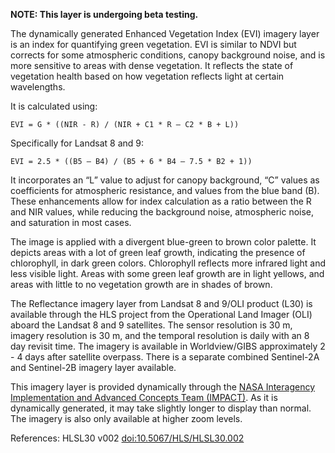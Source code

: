**NOTE: This layer is undergoing beta testing.**

The dynamically generated Enhanced Vegetation Index (EVI) imagery layer is an index for quantifying green vegetation. EVI is similar to NDVI but corrects for some atmospheric conditions, canopy background noise, and is more sensitive to areas with dense vegetation. It reflects the state of vegetation health based on how vegetation reflects light at certain wavelengths.

It is calculated using:

`EVI = G * ((NIR - R) / (NIR + C1 * R – C2 * B + L))`

Specifically for Landsat 8 and 9:

`EVI = 2.5 * ((B5 – B4) / (B5 + 6 * B4 – 7.5 * B2 + 1))`

It incorporates an “L” value to adjust for canopy background, “C” values as coefficients for atmospheric resistance, and values from the blue band (B). These enhancements allow for index calculation as a ratio between the R and NIR values, while reducing the background noise, atmospheric noise, and saturation in most cases.

The image is applied with a divergent blue-green to brown color palette. It depicts areas with a lot of green leaf growth, indicating the presence of chlorophyll, in dark green colors. Chlorophyll reflects more infrared light and less visible light. Areas with some green leaf growth are in light yellows, and areas with little to no vegetation growth are in shades of brown.

The Reflectance imagery layer from Landsat 8 and 9/OLI product (L30) is available through the HLS project from the Operational Land Imager (OLI) aboard the Landsat 8 and 9 satellites. The sensor resolution is 30 m, imagery resolution is 30 m, and the temporal resolution is daily with an 8 day revisit time. The imagery is available in Worldview/GIBS approximately 2 - 4 days after satellite overpass. There is a separate combined Sentinel-2A and Sentinel-2B imagery layer available.

This imagery layer is provided dynamically through the [NASA Interagency Implementation and Advanced Concepts Team (IMPACT)](https://earthdata.nasa.gov/esds/impact). As it is dynamically generated, it may take slightly longer to display than normal. The imagery is also only available at higher zoom levels.

References: HLSL30 v002 [doi:10.5067/HLS/HLSL30.002](https://doi.org/10.5067/HLS/HLSL30.002)
